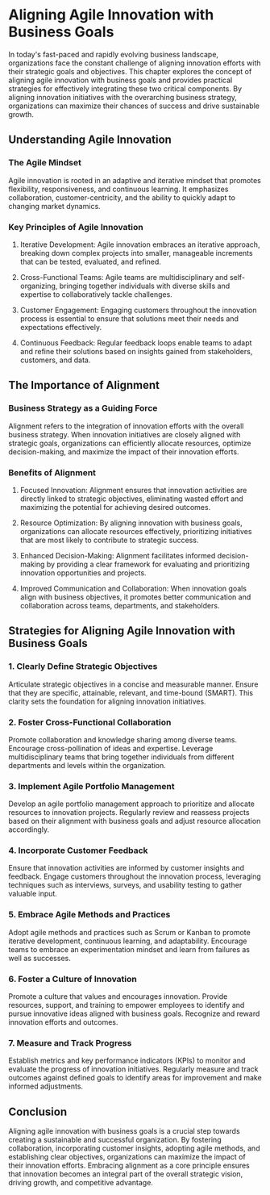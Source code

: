 Aligning Agile Innovation with Business Goals
======================================================

In today's fast-paced and rapidly evolving business landscape, organizations face the constant challenge of aligning innovation efforts with their strategic goals and objectives. This chapter explores the concept of aligning agile innovation with business goals and provides practical strategies for effectively integrating these two critical components. By aligning innovation initiatives with the overarching business strategy, organizations can maximize their chances of success and drive sustainable growth.

Understanding Agile Innovation
------------------------------

### The Agile Mindset

Agile innovation is rooted in an adaptive and iterative mindset that promotes flexibility, responsiveness, and continuous learning. It emphasizes collaboration, customer-centricity, and the ability to quickly adapt to changing market dynamics.

### Key Principles of Agile Innovation

1. Iterative Development: Agile innovation embraces an iterative approach, breaking down complex projects into smaller, manageable increments that can be tested, evaluated, and refined.

2. Cross-Functional Teams: Agile teams are multidisciplinary and self-organizing, bringing together individuals with diverse skills and expertise to collaboratively tackle challenges.

3. Customer Engagement: Engaging customers throughout the innovation process is essential to ensure that solutions meet their needs and expectations effectively.

4. Continuous Feedback: Regular feedback loops enable teams to adapt and refine their solutions based on insights gained from stakeholders, customers, and data.

The Importance of Alignment
---------------------------

### Business Strategy as a Guiding Force

Alignment refers to the integration of innovation efforts with the overall business strategy. When innovation initiatives are closely aligned with strategic goals, organizations can efficiently allocate resources, optimize decision-making, and maximize the impact of their innovation efforts.

### Benefits of Alignment

1. Focused Innovation: Alignment ensures that innovation activities are directly linked to strategic objectives, eliminating wasted effort and maximizing the potential for achieving desired outcomes.

2. Resource Optimization: By aligning innovation with business goals, organizations can allocate resources effectively, prioritizing initiatives that are most likely to contribute to strategic success.

3. Enhanced Decision-Making: Alignment facilitates informed decision-making by providing a clear framework for evaluating and prioritizing innovation opportunities and projects.

4. Improved Communication and Collaboration: When innovation goals align with business objectives, it promotes better communication and collaboration across teams, departments, and stakeholders.

Strategies for Aligning Agile Innovation with Business Goals
------------------------------------------------------------

### 1. Clearly Define Strategic Objectives

Articulate strategic objectives in a concise and measurable manner. Ensure that they are specific, attainable, relevant, and time-bound (SMART). This clarity sets the foundation for aligning innovation initiatives.

### 2. Foster Cross-Functional Collaboration

Promote collaboration and knowledge sharing among diverse teams. Encourage cross-pollination of ideas and expertise. Leverage multidisciplinary teams that bring together individuals from different departments and levels within the organization.

### 3. Implement Agile Portfolio Management

Develop an agile portfolio management approach to prioritize and allocate resources to innovation projects. Regularly review and reassess projects based on their alignment with business goals and adjust resource allocation accordingly.

### 4. Incorporate Customer Feedback

Ensure that innovation activities are informed by customer insights and feedback. Engage customers throughout the innovation process, leveraging techniques such as interviews, surveys, and usability testing to gather valuable input.

### 5. Embrace Agile Methods and Practices

Adopt agile methods and practices such as Scrum or Kanban to promote iterative development, continuous learning, and adaptability. Encourage teams to embrace an experimentation mindset and learn from failures as well as successes.

### 6. Foster a Culture of Innovation

Promote a culture that values and encourages innovation. Provide resources, support, and training to empower employees to identify and pursue innovative ideas aligned with business goals. Recognize and reward innovation efforts and outcomes.

### 7. Measure and Track Progress

Establish metrics and key performance indicators (KPIs) to monitor and evaluate the progress of innovation initiatives. Regularly measure and track outcomes against defined goals to identify areas for improvement and make informed adjustments.

Conclusion
----------

Aligning agile innovation with business goals is a crucial step towards creating a sustainable and successful organization. By fostering collaboration, incorporating customer insights, adopting agile methods, and establishing clear objectives, organizations can maximize the impact of their innovation efforts. Embracing alignment as a core principle ensures that innovation becomes an integral part of the overall strategic vision, driving growth, and competitive advantage.
